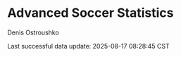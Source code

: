 # Advanced Soccer Statistics
Denis Ostroushko

<!-- gfm -->

Last successful data update: 2025-08-17 08:28:45 CST
